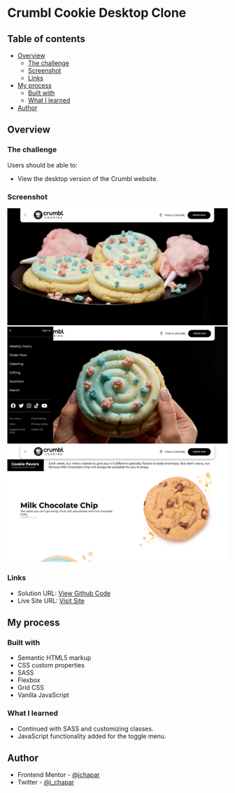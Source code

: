 # Crumbl Cookie Desktop Clone

## Table of contents

- [Overview](#overview)
  - [The challenge](#the-challenge)
  - [Screenshot](#screenshot)
  - [Links](#links)
- [My process](#my-process)
  - [Built with](#built-with)
  - [What I learned](#what-i-learned)
- [Author](#author)

## Overview

### The challenge

Users should be able to:

- View the desktop version of the Crumbl website.

### Screenshot

![](./desktop.png)
![](./desktop_one.png)
![](./desktop_two.png)

### Links

- Solution URL: [View Github Code](https://github.com/jchapar/crumbl_clone)
- Live Site URL: [Visit Site](https://jchapar.github.io/crumbl_clone/)

## My process

### Built with

- Semantic HTML5 markup
- CSS custom properties
- SASS
- Flexbox
- Grid CSS
- Vanilla JavaScript

### What I learned

- Continued with SASS and customizing classes.
- JavaScript functionality added for the toggle menu.

## Author

- Frontend Mentor - [@jchapar](https://www.frontendmentor.io/profile/jchapar)
- Twitter - [@j_chapar](https://www.twitter.com/j_chapar)
